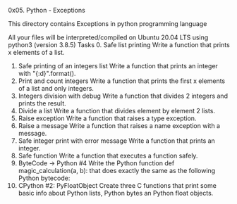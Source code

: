 0x05. Python - Exceptions

This directory contains Exceptions in python programming language

All your files will be interpreted/compiled on Ubuntu 20.04 LTS using python3 (version 3.8.5) Tasks 0. Safe list printing Write a function that prints x elements of a list.

1. Safe printing of an integers list Write a function that prints an integer with "{:d}".format().
2. Print and count integers Write a function that prints the first x elements of a list and only integers.
3. Integers division with debug Write a function that divides 2 integers and prints the result.
4. Divide a list Write a function that divides element by element 2 lists.
5. Raise exception Write a function that raises a type exception.
6. Raise a message Write a function that raises a name exception with a message.
7. Safe integer print with error message Write a function that prints an integer.
8. Safe function Write a function that executes a function safely.
9. ByteCode -> Python #4 Write the Python function def magic_calculation(a, b): that does exactly the same as the following Python bytecode:
10. CPython #2: PyFloatObject Create three C functions that print some basic info about Python lists, Python bytes an Python float objects.
